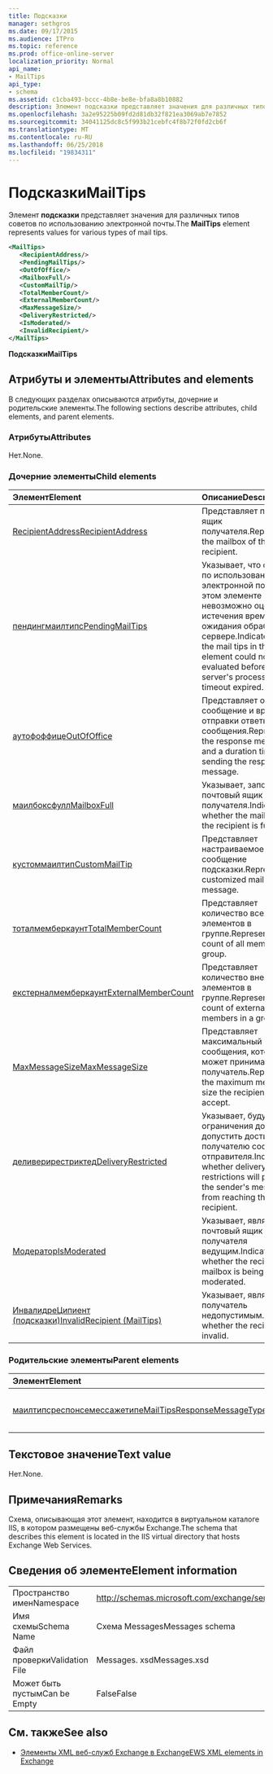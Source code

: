 ```yaml
---
title: Подсказки
manager: sethgros
ms.date: 09/17/2015
ms.audience: ITPro
ms.topic: reference
ms.prod: office-online-server
localization_priority: Normal
api_name:
- MailTips
api_type:
- schema
ms.assetid: c1cba493-bccc-4b8e-be8e-bfa8a8b10882
description: Элемент подсказки представляет значения для различных типов советов по использованию электронной почты.
ms.openlocfilehash: 3a2e95225b09fd2d81db32f821ea3069ab7e7852
ms.sourcegitcommit: 34041125dc8c5f993b21cebfc4f8b72f0fd2cb6f
ms.translationtype: MT
ms.contentlocale: ru-RU
ms.lasthandoff: 06/25/2018
ms.locfileid: "19834311"
---
```

# <a name="mailtips"></a><span data-ttu-id="ae4a3-103">Подсказки</span><span class="sxs-lookup"><span data-stu-id="ae4a3-103">MailTips</span></span>

<span data-ttu-id="ae4a3-104">Элемент **подсказки** представляет значения для различных типов советов по использованию электронной почты.</span><span class="sxs-lookup"><span data-stu-id="ae4a3-104">The **MailTips** element represents values for various types of mail tips.</span></span> 
  
```XML
<MailTips>
   <RecipientAddress/>
   <PendingMailTips/>
   <OutOfOffice/>
   <MailboxFull/>
   <CustomMailTip/>
   <TotalMemberCount/>
   <ExternalMemberCount/>
   <MaxMessageSize/>
   <DeliveryRestricted/>
   <IsModerated/>
   <InvalidRecipient/>
</MailTips>
```

 <span data-ttu-id="ae4a3-105">**Подсказки**</span><span class="sxs-lookup"><span data-stu-id="ae4a3-105">**MailTips**</span></span>
## <a name="attributes-and-elements"></a><span data-ttu-id="ae4a3-106">Атрибуты и элементы</span><span class="sxs-lookup"><span data-stu-id="ae4a3-106">Attributes and elements</span></span>

<span data-ttu-id="ae4a3-107">В следующих разделах описываются атрибуты, дочерние и родительские элементы.</span><span class="sxs-lookup"><span data-stu-id="ae4a3-107">The following sections describe attributes, child elements, and parent elements.</span></span>
  
### <a name="attributes"></a><span data-ttu-id="ae4a3-108">Атрибуты</span><span class="sxs-lookup"><span data-stu-id="ae4a3-108">Attributes</span></span>

<span data-ttu-id="ae4a3-109">Нет.</span><span class="sxs-lookup"><span data-stu-id="ae4a3-109">None.</span></span>
  
### <a name="child-elements"></a><span data-ttu-id="ae4a3-110">Дочерние элементы</span><span class="sxs-lookup"><span data-stu-id="ae4a3-110">Child elements</span></span>

|<span data-ttu-id="ae4a3-111">**Элемент**</span><span class="sxs-lookup"><span data-stu-id="ae4a3-111">**Element**</span></span>|<span data-ttu-id="ae4a3-112">**Описание**</span><span class="sxs-lookup"><span data-stu-id="ae4a3-112">**Description**</span></span>|
|:-----|:-----|
|[<span data-ttu-id="ae4a3-113">RecipientAddress</span><span class="sxs-lookup"><span data-stu-id="ae4a3-113">RecipientAddress</span></span>](recipientaddress.md) <br/> |<span data-ttu-id="ae4a3-114">Представляет почтовый ящик получателя.</span><span class="sxs-lookup"><span data-stu-id="ae4a3-114">Represents the mailbox of the recipient.</span></span>  <br/> |
|[<span data-ttu-id="ae4a3-115">пендингмаилтипс</span><span class="sxs-lookup"><span data-stu-id="ae4a3-115">PendingMailTips</span></span>](pendingmailtips.md) <br/> |<span data-ttu-id="ae4a3-116">Указывает, что советы по использованию электронной почты в этом элементе невозможно оценить до истечения времени ожидания обработки на сервере.</span><span class="sxs-lookup"><span data-stu-id="ae4a3-116">Indicates that the mail tips in this element could not be evaluated before the server's processing timeout expired.</span></span>  <br/> |
|[<span data-ttu-id="ae4a3-117">аутофоффице</span><span class="sxs-lookup"><span data-stu-id="ae4a3-117">OutOfOffice</span></span>](outofoffice.md) <br/> |<span data-ttu-id="ae4a3-118">Представляет ответное сообщение и время для отправки ответного сообщения.</span><span class="sxs-lookup"><span data-stu-id="ae4a3-118">Represents the response message and a duration time for sending the response message.</span></span>  <br/> |
|[<span data-ttu-id="ae4a3-119">маилбоксфулл</span><span class="sxs-lookup"><span data-stu-id="ae4a3-119">MailboxFull</span></span>](mailboxfull.md) <br/> |<span data-ttu-id="ae4a3-120">Указывает, заполнен ли почтовый ящик получателя.</span><span class="sxs-lookup"><span data-stu-id="ae4a3-120">Indicates whether the mailbox for the recipient is full.</span></span>  <br/> |
|[<span data-ttu-id="ae4a3-121">кустоммаилтип</span><span class="sxs-lookup"><span data-stu-id="ae4a3-121">CustomMailTip</span></span>](custommailtip.md) <br/> |<span data-ttu-id="ae4a3-122">Представляет настраиваемое сообщение подсказки.</span><span class="sxs-lookup"><span data-stu-id="ae4a3-122">Represents a customized mail tip message.</span></span>  <br/> |
|[<span data-ttu-id="ae4a3-123">тоталмемберкаунт</span><span class="sxs-lookup"><span data-stu-id="ae4a3-123">TotalMemberCount</span></span>](totalmembercount.md) <br/> |<span data-ttu-id="ae4a3-124">Представляет количество всех элементов в группе.</span><span class="sxs-lookup"><span data-stu-id="ae4a3-124">Represents the count of all members in a group.</span></span>  <br/> |
|[<span data-ttu-id="ae4a3-125">екстерналмемберкаунт</span><span class="sxs-lookup"><span data-stu-id="ae4a3-125">ExternalMemberCount</span></span>](externalmembercount.md) <br/> |<span data-ttu-id="ae4a3-126">Представляет количество внешних элементов в группе.</span><span class="sxs-lookup"><span data-stu-id="ae4a3-126">Represents the count of external members in a group.</span></span>  <br/> |
|[<span data-ttu-id="ae4a3-127">MaxMessageSize</span><span class="sxs-lookup"><span data-stu-id="ae4a3-127">MaxMessageSize</span></span>](maxmessagesize.md) <br/> |<span data-ttu-id="ae4a3-128">Представляет максимальный размер сообщения, которое может принимать получатель.</span><span class="sxs-lookup"><span data-stu-id="ae4a3-128">Represents the maximum message size the recipient can accept.</span></span>  <br/> |
|[<span data-ttu-id="ae4a3-129">деливерирестриктед</span><span class="sxs-lookup"><span data-stu-id="ae4a3-129">DeliveryRestricted</span></span>](deliveryrestricted.md) <br/> |<span data-ttu-id="ae4a3-130">Указывает, будут ли ограничения доставки допустить достижение получателю сообщения отправителя.</span><span class="sxs-lookup"><span data-stu-id="ae4a3-130">Indicates whether delivery restrictions will prevent the sender's message from reaching the recipient.</span></span>  <br/> |
|[<span data-ttu-id="ae4a3-131">Модератор</span><span class="sxs-lookup"><span data-stu-id="ae4a3-131">IsModerated</span></span>](ismoderated.md) <br/> |<span data-ttu-id="ae4a3-132">Указывает, является ли почтовый ящик получателя ведущим.</span><span class="sxs-lookup"><span data-stu-id="ae4a3-132">Indicates whether the recipient's mailbox is being moderated.</span></span>  <br/> |
|[<span data-ttu-id="ae4a3-133">ИнвалидреЦипиент (подсказки)</span><span class="sxs-lookup"><span data-stu-id="ae4a3-133">InvalidRecipient (MailTips)</span></span>](invalidrecipient-mailtips.md) <br/> |<span data-ttu-id="ae4a3-134">Указывает, является ли получатель недопустимым.</span><span class="sxs-lookup"><span data-stu-id="ae4a3-134">Indicates whether the recipient is invalid.</span></span>  <br/> |
   
### <a name="parent-elements"></a><span data-ttu-id="ae4a3-135">Родительские элементы</span><span class="sxs-lookup"><span data-stu-id="ae4a3-135">Parent elements</span></span>

|<span data-ttu-id="ae4a3-136">**Элемент**</span><span class="sxs-lookup"><span data-stu-id="ae4a3-136">**Element**</span></span>|<span data-ttu-id="ae4a3-137">**Описание**</span><span class="sxs-lookup"><span data-stu-id="ae4a3-137">**Description**</span></span>|
|:-----|:-----|
|[<span data-ttu-id="ae4a3-138">маилтипсреспонсемессажетипе</span><span class="sxs-lookup"><span data-stu-id="ae4a3-138">MailTipsResponseMessageType</span></span>](mailtipsresponsemessagetype.md) <br/> |<span data-ttu-id="ae4a3-139">Представляет параметры почтовых подсказок.</span><span class="sxs-lookup"><span data-stu-id="ae4a3-139">Represents mail tips settings.</span></span>  <br/> |
   
## <a name="text-value"></a><span data-ttu-id="ae4a3-140">Текстовое значение</span><span class="sxs-lookup"><span data-stu-id="ae4a3-140">Text value</span></span>

<span data-ttu-id="ae4a3-141">Нет.</span><span class="sxs-lookup"><span data-stu-id="ae4a3-141">None.</span></span>
  
## <a name="remarks"></a><span data-ttu-id="ae4a3-142">Примечания</span><span class="sxs-lookup"><span data-stu-id="ae4a3-142">Remarks</span></span>

<span data-ttu-id="ae4a3-143">Схема, описывающая этот элемент, находится в виртуальном каталоге IIS, в котором размещены веб-службы Exchange.</span><span class="sxs-lookup"><span data-stu-id="ae4a3-143">The schema that describes this element is located in the IIS virtual directory that hosts Exchange Web Services.</span></span>
  
## <a name="element-information"></a><span data-ttu-id="ae4a3-144">Сведения об элементе</span><span class="sxs-lookup"><span data-stu-id="ae4a3-144">Element information</span></span>

|||
|:-----|:-----|
|<span data-ttu-id="ae4a3-145">Пространство имен</span><span class="sxs-lookup"><span data-stu-id="ae4a3-145">Namespace</span></span>  <br/> |http://schemas.microsoft.com/exchange/services/2006/messages  <br/> |
|<span data-ttu-id="ae4a3-146">Имя схемы</span><span class="sxs-lookup"><span data-stu-id="ae4a3-146">Schema Name</span></span>  <br/> |<span data-ttu-id="ae4a3-147">Схема Messages</span><span class="sxs-lookup"><span data-stu-id="ae4a3-147">Messages schema</span></span>  <br/> |
|<span data-ttu-id="ae4a3-148">Файл проверки</span><span class="sxs-lookup"><span data-stu-id="ae4a3-148">Validation File</span></span>  <br/> |<span data-ttu-id="ae4a3-149">Messages. xsd</span><span class="sxs-lookup"><span data-stu-id="ae4a3-149">Messages.xsd</span></span>  <br/> |
|<span data-ttu-id="ae4a3-150">Может быть пустым</span><span class="sxs-lookup"><span data-stu-id="ae4a3-150">Can be Empty</span></span>  <br/> |<span data-ttu-id="ae4a3-151">False</span><span class="sxs-lookup"><span data-stu-id="ae4a3-151">False</span></span>  <br/> |
   
## <a name="see-also"></a><span data-ttu-id="ae4a3-152">См. также</span><span class="sxs-lookup"><span data-stu-id="ae4a3-152">See also</span></span>



- [<span data-ttu-id="ae4a3-153">Элементы XML веб-служб Exchange в Exchange</span><span class="sxs-lookup"><span data-stu-id="ae4a3-153">EWS XML elements in Exchange</span></span>](ews-xml-elements-in-exchange.md)

